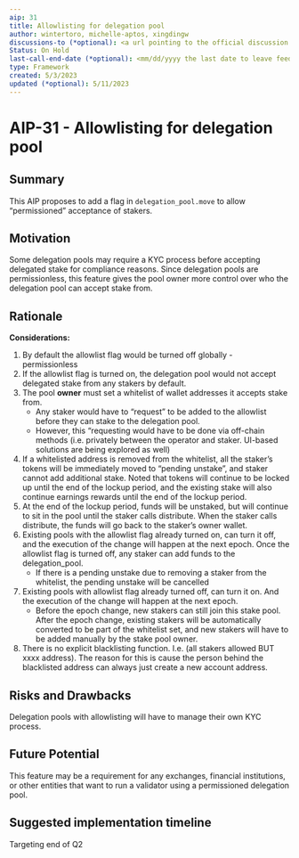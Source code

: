 ```yaml
---
aip: 31
title: Allowlisting for delegation pool
author: wintertoro, michelle-aptos, xingdingw
discussions-to (*optional): <a url pointing to the official discussion thread>
Status: On Hold
last-call-end-date (*optional): <mm/dd/yyyy the last date to leave feedbacks and reviews>
type: Framework
created: 5/3/2023
updated (*optional): 5/11/2023
---
```


# AIP-31 - Allowlisting for delegation pool

## Summary

This AIP proposes to add a flag in `delegation_pool.move` to allow “permissioned” acceptance of stakers. 

## Motivation

Some delegation pools may require a KYC process before accepting delegated stake for compliance reasons. Since delegation pools are permissionless, this feature gives the pool owner more control over who the delegation pool can accept stake from. 

## Rationale

**Considerations:**

1. By default the allowlist flag would be turned off globally - permissionless
2. If the allowlist flag is turned on, the delegation pool would not accept delegated stake from any stakers by default.
3. The pool **owner** must set a whitelist of wallet addresses it accepts stake from. 
    - Any staker would have to “request” to be added to the allowlist before they can stake to the delegation pool. 
    - However, this “requesting would have to be done via off-chain methods (i.e. privately between the operator and staker. UI-based solutions are being explored as well)
4. If a whitelisted address is removed from the whitelist, all the staker’s tokens will be immediately moved to “pending unstake”, and staker cannot add additional stake. Noted that tokens will continue to be locked up until the end of the lockup period, and the existing stake will also continue earnings rewards until the end of the lockup period. 
5. At the end of the lockup period, funds will be unstaked, but will continue to sit in the pool until the staker calls distribute. When the staker calls distribute, the funds will go back to the staker’s owner wallet. 
6. Existing pools with the allowlist flag already turned on, can turn it off, and the execution of the change will happen at the next epoch. Once the allowlist flag is turned off, any staker can add funds to the delegation_pool.
    - If there is a pending unstake due to removing a staker from the whitelist, the pending unstake will be cancelled
7. Existing pools with allowlist flag already turned off, can turn it on. And the execution of the change will happen at the next epoch. 
    - Before the epoch change, new stakers can still join this stake pool. After the epoch change, existing stakers will be automatically converted to be part of the whitelist set, and new stakers will have to be added manually by the stake pool owner.
8. There is no explicit blacklisting function. I.e. (all stakers allowed BUT xxxx address). The reason for this is cause the person behind the blacklisted address can always just create a new account address.
## Risks and Drawbacks

Delegation pools with allowlisting will have to manage their own KYC process. 

## Future Potential

This feature may be a requirement for any exchanges, financial institutions, or other entities that want to run a validator using a permissioned delegation pool. 

## Suggested implementation timeline

Targeting end of Q2
